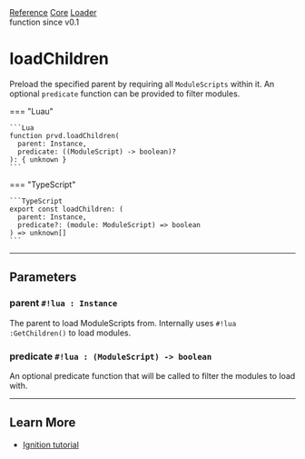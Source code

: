 <div class="ompdoc-api-breadcrumbs">
<a href="../../../">Reference</a>
<a href="../../">Core</a>
<a href="../">Loader</a>
</div>

<div class="ompdoc-api-tags">
<span>function</span>
<span>since v0.1</span>
</div>

# loadChildren

Preload the specified parent by requiring all `ModuleScripts` within it. An
optional `predicate` function can be provided to filter modules.

=== "Luau"

    ```Lua
    function prvd.loadChildren(
      parent: Instance,
      predicate: ((ModuleScript) -> boolean)?
    ): { unknown }
    ```

=== "TypeScript"

    ```TypeScript
    export const loadChildren: (
      parent: Instance,
      predicate?: (module: ModuleScript) => boolean
    ) => unknown[]
    ```

---

## Parameters

### parent `#!lua : Instance`

The parent to load ModuleScripts from. Internally uses `#!lua :GetChildren()` to
load modules.

### predicate `#!lua : (ModuleScript) -> boolean`

An optional predicate function that will be called to filter the modules to load
with.

---

## Learn More

- [Ignition tutorial](../../../tutorials/fundamentals/ignition.md)

